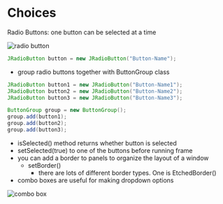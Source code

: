 # Choices

Radio Buttons: one button can be selected at a time

![radio button](http://www.java2s.com/Code/JavaImages/RadioButtonDemo.PNG "radio button")

```java
JRadioButton button = new JRadioButton("Button-Name");
```
- group radio buttons together with ButtonGroup class
```java
JRadioButton button1 = new JRadioButton("Button-Name1");
JRadioButton button2 = new JRadioButton("Button-Name2");
JRadioButton button3 = new JRadioButton("Button-Name3");

ButtonGroup group = new ButtonGroup();
group.add(button1);
group.add(button2);
group.add(button3);
```

- isSelected() method returns whether button is selected
- setSelected(true) to one of the buttons before running frame
- you can add a border to panels to organize the layout of a window
  - setBorder()
    - there are lots of different border types. One is EtchedBorder()
- combo boxes are useful for making dropdown options

![combo box](https://i-msdn.sec.s-msft.com/dynimg/IC50924.gif "combo box")
